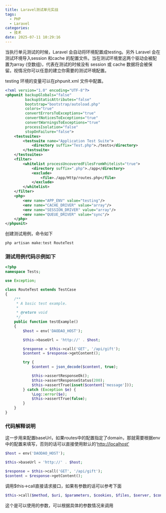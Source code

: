 ```yaml
---
title: Laravel测试单元实战
tags:
  - PHP
  - Laravel
categories:
  - 技术
date: 2025-07-11 10:29:16
---
```


当执行单元测试的时候，Laravel 会自动将环境配置成testing。另外 Laravel 会在测试环境导入session 和cache 的配置文件。当在测试环境里这两个驱动会被配置为array (空数组)，代表在测试的时候没有 session 或 cache 数据将会被保留。视情况你可以任意的建立你需要的测试环境配置。

testing 环境的变量可以在phpunit.xml 文件中配置。

```xml
<?xml version="1.0" encoding="UTF-8"?>
<phpunit backupGlobals="false"
         backupStaticAttributes="false"
         bootstrap="bootstrap/autoload.php"
         colors="true"
         convertErrorsToExceptions="true"
         convertNoticesToExceptions="true"
         convertWarningsToExceptions="true"
         processIsolation="false"
         stopOnFailure="false">
    <testsuites>
        <testsuite name="Application Test Suite">
            <directory suffix="Test.php">./tests</directory>
        </testsuite>
    </testsuites>
    <filter>
        <whitelist processUncoveredFilesFromWhitelist="true">
            <directory suffix=".php">./app</directory>
            <exclude>
                <file>./app/Http/routes.php</file>
            </exclude>
        </whitelist>
    </filter>
    <php>
        <env name="APP_ENV" value="testing"/>
        <env name="CACHE_DRIVER" value="array"/>
        <env name="SESSION_DRIVER" value="array"/>
        <env name="QUEUE_DRIVER" value="sync"/>
    </php>
</phpunit>
```

创建测试用例，命令如下

```bash
php artisan make:test RouteTest
```

### 测试用例代码示例如下

```php
<?php
namespace Tests;

use Exception;

class RouteTest extends TestCase
{
    /**
     * A basic test example.
     *
     * @return void
     */
    public function testExample()
    {
        $host = env('DAODAO_HOST');

        $this->baseUrl = 'http://' . $host;

        $response = $this->call('GET', '/api/gift');
        $content = $response->getContent();

        try {
            $content = json_decode($content, true);

            $this->assertResponseOk();
            $this->assertResponseStatus(200);
            $this->assertTrue(isset($content['message']));
        } catch (Exception $e) {
            \Log::error($e);
            $this->assertTrue(false);
        }
    }
}
```

### 代码解释说明

这一步用来配置baseUrl，如果routes中的配置指定了domain，那就需要根据env中的配置来填写，否则的话可以直接使用默认的‘[http://localhost’](http://localhost%E2%80%99)

```php
$host = env('DAODAO_HOST');

$this->baseUrl = 'http://' . $host;
```

```php
$response = $this->call('GET', '/api/gift');
$content = $response->getContent();
```

调用$this->call直接请求接口，如果有参数的话可以参考下面

```php
$this->call($method, $uri, $parameters, $cookies, $files, $server, $content);
```

这个是可以使用的参数，可以根据具体的参数情况来调用
